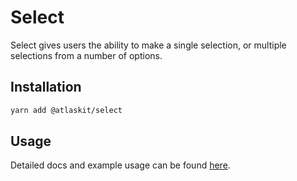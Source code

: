 # Select

Select gives users the ability to make a single selection, or multiple selections from a number of options.

## Installation

```sh
yarn add @atlaskit/select
```

## Usage

Detailed docs and example usage can be found [here](https://atlassian.design/components/select/).
